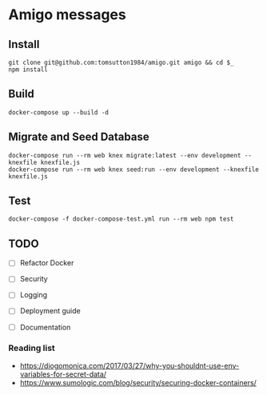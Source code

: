 # Amigo messages



## Install

```
git clone git@github.com:tomsutton1984/amigo.git amigo && cd $_
npm install

```


## Build

```
docker-compose up --build -d

```

## Migrate and Seed Database

```
docker-compose run --rm web knex migrate:latest --env development --knexfile knexfile.js
docker-compose run --rm web knex seed:run --env development --knexfile knexfile.js

```


## Test

```
docker-compose -f docker-compose-test.yml run --rm web npm test

```


## TODO

- [ ] Refactor Docker
- [ ] Security
- [ ] Logging
- [ ] Deployment guide
- [ ] Documentation


### Reading list
- https://diogomonica.com/2017/03/27/why-you-shouldnt-use-env-variables-for-secret-data/
- https://www.sumologic.com/blog/security/securing-docker-containers/